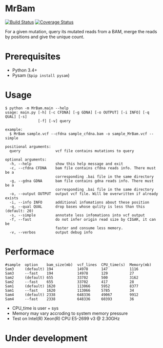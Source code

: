 # MrBam
[![Build Status](https://travis-ci.org/ylxdzsw/MrBam.svg?branch=master)](https://travis-ci.org/ylxdzsw/MrBam)
[![Coverage Status](https://coveralls.io/repos/github/ylxdzsw/MrBam/badge.svg?branch=master)](https://coveralls.io/github/ylxdzsw/MrBam?branch=master)

For a given mutation, query its mutated reads from a BAM, merge the reads by positions and give the unique count.

# Prerequisites

- Python 3.4+
- Pysam (`$pip install pysam`)

# Usage

```
$ python -m MrBam.main --help
usage: main.py [-h] [-c CFDNA] [-g GDNA] [-o OUTPUT] [-i INFO] [-q QUAL] [-s]
               [-f] [-v] query

example:
  $ MrBam sample.vcf --cfdna sample_cfdna.bam -o sample_MrBam.vcf --simple

positional arguments:
  query                vcf file contains mutations to query

optional arguments:
  -h, --help           show this help message and exit
  -c, --cfdna CFDNA    bam file contains cfdna reads info. There must be a
                       corresponding .bai file in the same directory
  -g, --gdna GDNA      bam file contains gdna reads info. There must be a
                       corresponding .bai file in the same directory
  -o, --output OUTPUT  output vcf file. Will be overwritten if already exists
  -i, --info INFO      additional infomations about these position
  -q, --qual QUAL      drop bases whose qulity is less than this (default: 20)
  -s, --simple         annotate less infomations into vcf output
  -f, --fast           do not infer origin read size by CIGAR, it can be
                       faster and consume less memory.
  -v, --verbos         output debug info
```

# Performace

```
#sample  option    bam_size(mb)  vcf_lines  CPU_time(s)  Memory(mb)
Sam3     (default) 194           14978      147          1116
Sam3     --fast    194           14978      129          27
Sam2     (default) 655           33702      500          3162
Sam2     --fast    655           33702      417          28
Sam1     (default) 1620          113066     5952         8377
Sam1     --fast    1620          113066     5785         34
Sam4     (default) 2338          648336     49067        9912
Sam4     --fast    2338          648336     60393        36
```

* CPU_time is user + sys
* Memory may vary accroding to system memory pressure
* Test on Intel(R) Xeon(R) CPU E5-2699 v3 @ 2.30GHz

# Under development
